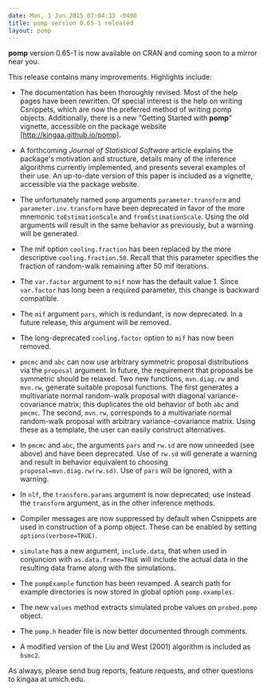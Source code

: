 ```yaml
---
date: Mon, 1 Jun 2015 07:04:33 -0400
title: pomp version 0.65-1 released
layout: pomp
---
```


**pomp** version 0.65-1 is now available on CRAN and coming soon to a mirror near you.

This release contains many improvements.
Highlights include:

<!--more-->

- The documentation has been thoroughly revised.
  Most of the help pages have been rewritten.
  Of special interest is the help on writing Csnippets, which are now the preferred method of writing pomp objects.
  Additionally, there is a new "Getting Started with **pomp**" vignette, accessible on the package website [http://kingaa.github.io/pomp].
  
- A forthcoming *Journal of Statistical Software* article explains the package's motivation and structure, details many of the inference algorithms currently implemented, and presents several examples of their use.
An up-to-date version of this paper is included as a vignette, accessible via the package website.

- The unfortunately named `pomp` arguments `parameter.transform` and `parameter.inv.transform` have been deprecated in favor of the more mnemonic `toEstimationScale` and `fromEstimationScale`. Using the old arguments will result in the same behavior as previously, but a warning will be generated.

- The mif option `cooling.fraction` has been replaced by the more descriptive `cooling.fraction.50`. Recall that this parameter specifies the fraction of random-walk remaining after 50 mif iterations.

- The `var.factor` argument to `mif` now has the default value 1. Since `var.factor` has long been a required parameter, this change is backward compatible.

- The `mif` argument `pars`, which is redundant, is now deprecated. In a future release, this argument will be removed.

- The long-deprecated `cooling.factor` option to `mif` has now been removed.

- `pmcmc` and `abc` can now use arbitrary symmetric proposal distributions via the `proposal` argument. In future, the requirement that proposals be symmetric should be relaxed. Two new functions, `mvn.diag.rw` and `mvn.rw`, generate suitable proposal functions. The first generates a multivariate normal random-walk proposal with diagonal variance-covariance matrix; this duplicates the old behavior of both `abc` and `pmcmc`. The second, `mvn.rw`, corresponds to a multivariate normal random-walk proposal with arbitrary variance-covariance matrix.  Using these as a template, the user can easily construct alternatives.

- In `pmcmc` and `abc`, the arguments `pars` and `rw.sd` are now unneeded (see above) and have been deprecated. Use of `rw.sd` will generate a warning and result in behavior equivalent to choosing `proposal=mvn.diag.rw(rw.sd)`. Use of `pars` will be ignored, with a warning.

- In `nlf`, the `transform.params` argument is now deprecated; use instead the `transform` argument, as in the other inference methods.

- Compiler messages are now suppressed by default when Csnippets are used in construction of a pomp object. These can be enabled by setting `options(verbose=TRUE)`.

- `simulate` has a new argument, `include.data`, that when used in conjuncion with `as.data.frame=TRUE` will include the actual data in the resulting data frame along with the simulations.

- The `pompExample` function has been revamped. A search path for example directories is now stored in global option `pomp.examples`.

- The new `values` method extracts simulated probe values on `probed.pomp` object.

- The `pomp.h` header file is now better documented through comments.

- A modified version of the Liu and West (2001) algorithm is included as `bsmc2`.

As always, please send bug reports, feature requests, and other questions to kingaa at umich.edu.
